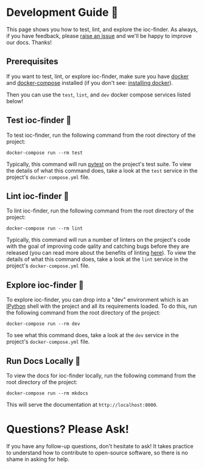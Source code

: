 # Development Guide 🐳

This page shows you how to test, lint, and explore the ioc-finder.
As always, if you have feedback, please [raise an issue](https://github.com/fhightower/ioc-finder/issues/new) and we'll be happy
to improve our docs. Thanks!

## Prerequisites

If you want to test, lint, or explore ioc-finder, make sure you have [docker][docker] and [docker-compose][docker-compose] installed (if you don't see: [installing docker][docker-install]).

Then you can use the `test`, `lint`, and `dev` docker compose services listed below!

## Test ioc-finder 🧪

To test ioc-finder, run the following command from the root directory of the project:

```shell
docker-compose run --rm test
```

Typically, this command will run [pytest][pytest-link] on the project's test suite. To view the details of what this command does, take a look at the `test` service in the project's `docker-compose.yml` file.

## Lint ioc-finder 🧹

To lint ioc-finder, run the following command from the root directory of the project:

```shell
docker-compose run --rm lint
```

Typically, this command will run a number of linters on the project's code with the goal of improving code qality and catching bugs before they are released (you can read more about the benefits of linting [here][linting-intro]). To view the details of what this command does, take a look at the `lint` service in the project's `docker-compose.yml` file.

## Explore ioc-finder 🔭

To explore ioc-finder, you can drop into a "dev" environment which is an [IPython][ipython] shell with the project and all its requirements loaded. To do this, run the following command from the root directory of the project:

```shell
docker-compose run --rm dev
```

To see what this command does, take a look at the `dev` service in the project's `docker-compose.yml` file.

## Run Docs Locally 📖

To view the docs for ioc-finder locally, run the following command from the root directory of the project:

```shell
docker-compose run --rm mkdocs
```

This will serve the documentation at `http://localhost:8000`.

# Questions? Please Ask!

If you have any follow-up questions, don't hesitate to ask! It takes practice to understand how to contribute to open-source software, so there is no shame in asking for help.

[pytest-link]: https://docs.pytest.org/en/stable/
[docker-compose]: https://docs.docker.com/compose/
[docker-install]: https://docs.docker.com/get-docker/
[docker]: https://www.docker.com/get-started
[linting-intro]: https://dbader.org/blog/python-code-linting
[ipython]: https://ipython.org/

